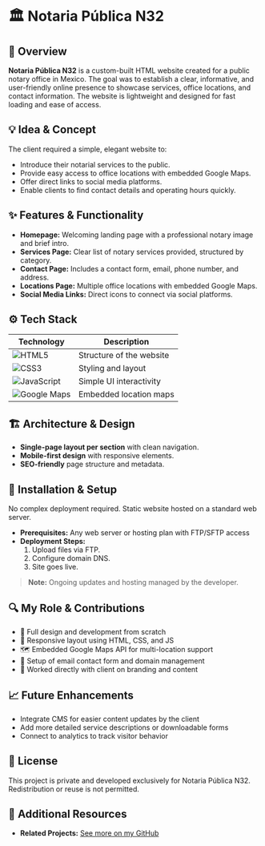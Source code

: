 # 🏛️ Notaria Pública N32

## 🧭 Overview
**Notaria Pública N32** is a custom-built HTML website created for a public notary office in Mexico. The goal was to establish a clear, informative, and user-friendly online presence to showcase services, office locations, and contact information. The website is lightweight and designed for fast loading and ease of access.

## 💡 Idea & Concept
The client required a simple, elegant website to:
- Introduce their notarial services to the public.
- Provide easy access to office locations with embedded Google Maps.
- Offer direct links to social media platforms.
- Enable clients to find contact details and operating hours quickly.

## ✨ Features & Functionality
- **Homepage:** Welcoming landing page with a professional notary image and brief intro.
- **Services Page:** Clear list of notary services provided, structured by category.
- **Contact Page:** Includes a contact form, email, phone number, and address.
- **Locations Page:** Multiple office locations with embedded Google Maps.
- **Social Media Links:** Direct icons to connect via social platforms.

## ⚙️ Tech Stack
| Technology        | Description                           |
|-------------------|---------------------------------------|
| ![HTML5](https://img.shields.io/badge/HTML5-E34F26?logo=html5&logoColor=white&style=for-the-badge) | Structure of the website |
| ![CSS3](https://img.shields.io/badge/CSS3-1572B6?logo=css3&logoColor=white&style=for-the-badge)   | Styling and layout       |
| ![JavaScript](https://img.shields.io/badge/JavaScript-F7DF1E?logo=javascript&logoColor=black&style=for-the-badge) | Simple UI interactivity |
| ![Google Maps](https://img.shields.io/badge/Google%20Maps-4285F4?logo=googlemaps&logoColor=white&style=for-the-badge) | Embedded location maps   |

## 🏗 Architecture & Design
- **Single-page layout per section** with clean navigation.
- **Mobile-first design** with responsive elements.
- **SEO-friendly** page structure and metadata.

## 🚀 Installation & Setup
No complex deployment required. Static website hosted on a standard web server.

- **Prerequisites:** Any web server or hosting plan with FTP/SFTP access
- **Deployment Steps:**
  1. Upload files via FTP.
  2. Configure domain DNS.
  3. Site goes live.

> **Note:** Ongoing updates and hosting managed by the developer.

## 🔍 My Role & Contributions
- 💼 Full design and development from scratch
- 🧱 Responsive layout using HTML, CSS, and JS
- 🗺️ Embedded Google Maps API for multi-location support
- 📧 Setup of email contact form and domain management
- 🤝 Worked directly with client on branding and content

## 📈 Future Enhancements
- Integrate CMS for easier content updates by the client
- Add more detailed service descriptions or downloadable forms
- Connect to analytics to track visitor behavior

## 🪪 License
This project is private and developed exclusively for Notaria Pública N32. Redistribution or reuse is not permitted.

## 🔗 Additional Resources
- **Related Projects:** [See more on my GitHub](https://github.com/yourusername)  
